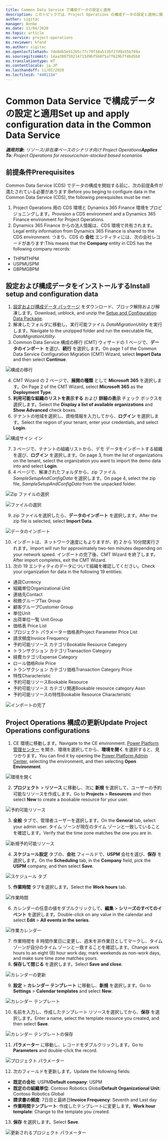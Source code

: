 ```yaml
---
title: Common Data Service で構成データの設定と適用
description: このトピックでは、Project Operations の構成データの設定と適用に関する情報を提供します。
author: sigitac
manager: Annbe
ms.date: 11/04/2020
ms.topic: article
ms.service: project-operations
ms.reviewer: kfend
ms.author: sigitac
ms.openlocfilehash: 7de8db5e91265c77c79f34a513bf27d9a55b789a
ms.sourcegitcommit: 14aa380759214713d9bf560f5a7f619b7f4bd5b8
ms.translationtype: HT
ms.contentlocale: ja-JP
ms.lasthandoff: 11/05/2020
ms.locfileid: "4401134"
---
```

# <a name="set-up-and-apply-configuration-data-in-the-common-data-service"></a><span data-ttu-id="876ad-103">Common Data Service で構成データの設定と適用</span><span class="sxs-lookup"><span data-stu-id="876ad-103">Set up and apply configuration data in the Common Data Service</span></span> 

<span data-ttu-id="876ad-104">_**適用対象:** リソース/非在庫ベースのシナリオ向け Project Operations_</span><span class="sxs-lookup"><span data-stu-id="876ad-104">_**Applies To:** Project Operations for resource/non-stocked based scenarios_</span></span>

## <a name="prerequisites"></a><span data-ttu-id="876ad-105">前提条件</span><span class="sxs-lookup"><span data-stu-id="876ad-105">Prerequisites</span></span>

<span data-ttu-id="876ad-106">Common Data Service (CDS) でデータの構成を開始する前に、次の前提条件が満たされている必要があります:</span><span class="sxs-lookup"><span data-stu-id="876ad-106">Before you beging to configure data in the Common Data Service (CDS), the following prerequisites must be met:</span></span>

1.  <span data-ttu-id="876ad-107">Project Operations 用の CDS 環境と Dynamics 365 Finance 環境をプロビジョニングします。</span><span class="sxs-lookup"><span data-stu-id="876ad-107">Provision a CDS environment and a Dynamics 365 Finance environment for Project Operations.</span></span>
2.  <span data-ttu-id="876ad-108">Dynamics 365 Finance からの法人情報は、CDS 環境で共有されます。</span><span class="sxs-lookup"><span data-stu-id="876ad-108">Legal entity information from Dynamics 365 Finance is shared to the CDS environment.</span></span> <span data-ttu-id="876ad-109">つまり、CDS の **会社** エンティティには、次の会社レコードがあります:</span><span class="sxs-lookup"><span data-stu-id="876ad-109">This means that the **Company** entity in CDS has the following company records:</span></span>
  - <span data-ttu-id="876ad-110">THPM</span><span class="sxs-lookup"><span data-stu-id="876ad-110">THPM</span></span>
  - <span data-ttu-id="876ad-111">USPM</span><span class="sxs-lookup"><span data-stu-id="876ad-111">USPM</span></span>
  - <span data-ttu-id="876ad-112">GBPM</span><span class="sxs-lookup"><span data-stu-id="876ad-112">GBPM</span></span>

## <a name="install-setup-and-configuration-data"></a><span data-ttu-id="876ad-113">設定および構成データをインストールする</span><span class="sxs-lookup"><span data-stu-id="876ad-113">Install setup and configuration data</span></span>

1. <span data-ttu-id="876ad-114">[設定および構成データ パッケージ](https://download.microsoft.com/download/1/3/4/1349369c-6209-42b7-b3b4-5be0e67cacd8/ProjOpsSampleSetupData-%20Integrated%20UR1.zip) をダウンロード、ブロック解除および解凍します。</span><span class="sxs-lookup"><span data-stu-id="876ad-114">Download, unblock, and unzip the [Setup and Configuration Data Package](https://download.microsoft.com/download/1/3/4/1349369c-6209-42b7-b3b4-5be0e67cacd8/ProjOpsSampleSetupData-%20Integrated%20UR1.zip).</span></span>
2. <span data-ttu-id="876ad-115">解凍したフォルダに移動し、実行可能ファイル *DataMigrationUtility* を実行します。</span><span class="sxs-lookup"><span data-stu-id="876ad-115">Navigate to the unzipped folder and run the executable file, *DataMigrationUtility*.</span></span>
3. <span data-ttu-id="876ad-116">Common Data Service 構成の移行 (CMT) ウィザードの 1 ページで、**データのインポート** を選び、**続行** を選択します。</span><span class="sxs-lookup"><span data-stu-id="876ad-116">On page 1 of the Common Data Service Configuration Migration (CMT) Wizard, select **Import Data** and then select **Continue**.</span></span>

![構成の移行](./media/1ConfigurationMigration.png)

4. <span data-ttu-id="876ad-118">CMT Wizard の 2 ページで、**展開の種類** として **Microsoft 365** を選択します。</span><span class="sxs-lookup"><span data-stu-id="876ad-118">On Page 2 of the CMT Wizard, select **Microsoft 365** as the **Deployment Type**.</span></span>
5. <span data-ttu-id="876ad-119">**利用可能な組織のリストを表示する** および **詳細の表示** チェック ボックスを選択します。</span><span class="sxs-lookup"><span data-stu-id="876ad-119">Select the **Display a list of available organizations** and **Show Advanced** check boxes.</span></span>
6. <span data-ttu-id="876ad-120">テナントの地域を選択し、資格情報を入力してから、**ログイン** を選択します。</span><span class="sxs-lookup"><span data-stu-id="876ad-120">Select the region of your tenant, enter your credentials, and select **Login**.</span></span>

![構成サイン イン](./media/2ConfigurationSignin.png)

7. <span data-ttu-id="876ad-122">3 ページで、テナントの組織リストから、デモ データをインポートする組織を選び、**ログイン** を選択します。</span><span class="sxs-lookup"><span data-stu-id="876ad-122">On page 3, from the list of organizations on the tenant, select the organization you want to import the demo data into and select **Login**.</span></span>
8. <span data-ttu-id="876ad-123">4 ページで、解凍されたフォルダから、zip ファイル *SampleSetupAndConfigData* を選択します。</span><span class="sxs-lookup"><span data-stu-id="876ad-123">On page 4, select the zip file, *SampleSetupAndConfigData* from the unpacked folder.</span></span>

![Zip ファイルの選択](./media/3ZipFile.png)

![ファイルの選択](./media/4SelectAFile.png)

9. <span data-ttu-id="876ad-126">zip ファイルを選択したら、**データのインポート** を選択します。</span><span class="sxs-lookup"><span data-stu-id="876ad-126">After the zip file is selected, select **Import Data**.</span></span>

![データの​​インポート](./media/5ImportData.png)

10. <span data-ttu-id="876ad-128">インポートは、ネットワーク速度にもよりますが、約 2 から 10分間実行されます。</span><span class="sxs-lookup"><span data-stu-id="876ad-128">Import will run for approximately two-ten minutes depending on your network speed.</span></span> <span data-ttu-id="876ad-129">インポートの完了後、CMT Wizard を終了します。</span><span class="sxs-lookup"><span data-stu-id="876ad-129">After import completes, exit the CMT Wizard.</span></span> 
11. <span data-ttu-id="876ad-130">次の 19 エンティティのデータについて組織を確認してください。</span><span class="sxs-lookup"><span data-stu-id="876ad-130">Check your organization for data in the following 19 entities:</span></span>

  - <span data-ttu-id="876ad-131">通貨</span><span class="sxs-lookup"><span data-stu-id="876ad-131">Currency</span></span>
  - <span data-ttu-id="876ad-132">組織単位</span><span class="sxs-lookup"><span data-stu-id="876ad-132">Organizational Unit</span></span>
  - <span data-ttu-id="876ad-133">連絡先</span><span class="sxs-lookup"><span data-stu-id="876ad-133">Contact</span></span>
  - <span data-ttu-id="876ad-134">税務グループ</span><span class="sxs-lookup"><span data-stu-id="876ad-134">Tax Group</span></span>
  - <span data-ttu-id="876ad-135">顧客グループ</span><span class="sxs-lookup"><span data-stu-id="876ad-135">Customer Group</span></span>
  - <span data-ttu-id="876ad-136">単位</span><span class="sxs-lookup"><span data-stu-id="876ad-136">Unit</span></span>
  - <span data-ttu-id="876ad-137">出荷単位一覧 </span><span class="sxs-lookup"><span data-stu-id="876ad-137">Unit Group</span></span>
  - <span data-ttu-id="876ad-138">価格表 </span><span class="sxs-lookup"><span data-stu-id="876ad-138">Price List</span></span>
  - <span data-ttu-id="876ad-139">プロジェクト パラメーター価格表</span><span class="sxs-lookup"><span data-stu-id="876ad-139">Project Parameter Price List</span></span>
  - <span data-ttu-id="876ad-140">請求頻度</span><span class="sxs-lookup"><span data-stu-id="876ad-140">Invoice Frequency</span></span>
  - <span data-ttu-id="876ad-141">予約可能リソース カテゴリ</span><span class="sxs-lookup"><span data-stu-id="876ad-141">Bookable Resource Category</span></span>
  - <span data-ttu-id="876ad-142">トランザクション カテゴリ</span><span class="sxs-lookup"><span data-stu-id="876ad-142">Transaction Category</span></span>
  - <span data-ttu-id="876ad-143">経費カテゴリ</span><span class="sxs-lookup"><span data-stu-id="876ad-143">Expense Category</span></span>
  - <span data-ttu-id="876ad-144">ロール価格</span><span class="sxs-lookup"><span data-stu-id="876ad-144">Role Price</span></span>
  - <span data-ttu-id="876ad-145">トランザクション カテゴリ価格</span><span class="sxs-lookup"><span data-stu-id="876ad-145">Transaction Category Price</span></span>
  - <span data-ttu-id="876ad-146">特性</span><span class="sxs-lookup"><span data-stu-id="876ad-146">Characteristic</span></span>
  - <span data-ttu-id="876ad-147">予約可能リソース</span><span class="sxs-lookup"><span data-stu-id="876ad-147">Bookable Resource</span></span>
  - <span data-ttu-id="876ad-148">予約可能リソース カテゴリ関連</span><span class="sxs-lookup"><span data-stu-id="876ad-148">Bookable resource category Assn</span></span>
  - <span data-ttu-id="876ad-149">予約可能リソースの特性</span><span class="sxs-lookup"><span data-stu-id="876ad-149">Bookable Resource Characteristic</span></span>

![インポートの完了](./media/6CompleteImport.png)

## <a name="update-project-operations-configurations"></a><span data-ttu-id="876ad-151">Project Operations 構成の更新</span><span class="sxs-lookup"><span data-stu-id="876ad-151">Update Project Operations configurations</span></span>

1. <span data-ttu-id="876ad-152">CE 環境に移動します。</span><span class="sxs-lookup"><span data-stu-id="876ad-152">Navigate to the CE environment.</span></span> <span data-ttu-id="876ad-153">[Power Platform 管理センター](https://admin.powerplatform.microsoft.com/environments) を開き、環境を選択してから、**環境を開く** を選択すると、見つかります。</span><span class="sxs-lookup"><span data-stu-id="876ad-153">You can find it by opening the [Power Platform Admin Center](https://admin.powerplatform.microsoft.com/environments), selecting the environment, and then selecting **Open Environment**.</span></span> 

![環境を開く](./media/7OpenEnvironment.png)

2. <span data-ttu-id="876ad-155">**プロジェクト** > **リソース** に移動し、次に **新規** を選択して、ユーザーの予約可能なリソースを作成します。</span><span class="sxs-lookup"><span data-stu-id="876ad-155">Go to **Projects** > **Resources** and then select **New** to create a bookable resource for your user.</span></span>

![予約可能リソース](./media/8BookableResources.png)

3. <span data-ttu-id="876ad-157">**全般** タブで、管理者ユーザーを選択します。</span><span class="sxs-lookup"><span data-stu-id="876ad-157">On the **General** tab, select your admin user.</span></span> <span data-ttu-id="876ad-158">タイム ゾーンが現在のタイム ゾーンと一致していることを確認します。</span><span class="sxs-lookup"><span data-stu-id="876ad-158">Verify that the time zone matches the one you are in.</span></span> 

![新規予約可能リソース](./media/9NewBookableResource.png)

4. <span data-ttu-id="876ad-160">**スケジュール設定** タブの、**会社** フィールドで、**USPM** 会社を選び、**保存** を選択します。</span><span class="sxs-lookup"><span data-stu-id="876ad-160">On the **Scheduling** tab, in the **Company** field, pick the **USPM** company, and then select **Save**.</span></span> 

![スケジュール タブ](./media/10SchedulingTab.png)

5. <span data-ttu-id="876ad-162">**作業時間** タブを選択します。</span><span class="sxs-lookup"><span data-stu-id="876ad-162">Select the **Work hours** tab.</span></span>  

![作業時間](./media/11WorkHours.png)

6. <span data-ttu-id="876ad-164">カレンダーの任意の値をダブルクリックして、**編集** > **シリーズのすべてのイベント** を選択します。</span><span class="sxs-lookup"><span data-stu-id="876ad-164">Double-click on any value in the calendar and select **Edit** > **All events in the series**.</span></span> 

![作業カレンダー](./media/12WorkCalendar.png)

7. <span data-ttu-id="876ad-166">作業時間を 8 時間作業日に変更し、週末を非作業日としてマークし、タイム ゾーンが自分のタイム ゾーンと一致することを確認します。</span><span class="sxs-lookup"><span data-stu-id="876ad-166">Change work hours to an eight (8) hour work day, mark weekends as non-work days, and make sure time zone matches yours.</span></span> 
8. <span data-ttu-id="876ad-167">**保存して閉じる** を選択します。</span><span class="sxs-lookup"><span data-stu-id="876ad-167">Select **Save and close**.</span></span>

![カレンダーの更新](./media/13UpdateCalendar.png)

9. <span data-ttu-id="876ad-169">**設定** > **カレンダー テンプレート** に移動し、**新規** を選択します。</span><span class="sxs-lookup"><span data-stu-id="876ad-169">Go to **Settings** > **Calendar templates** and select **New**.</span></span>
 
 ![カレンダー テンプレート](./media/14CalendarTemplates.png)
 
 10. <span data-ttu-id="876ad-171">名前を入力し、作成したテンプレート リソースを選択してから、**保存** を選択します。</span><span class="sxs-lookup"><span data-stu-id="876ad-171">Enter a name, select the template resource you created, and then select **Save**.</span></span> 
 
 ![カレンダー テンプレートの保存](./media/15SaveCalendarTemplate.png)
 
 11. <span data-ttu-id="876ad-173">**パラメーター** に移動し、レコードをダブルクリックします。</span><span class="sxs-lookup"><span data-stu-id="876ad-173">Go to **Parameters** and double-click the record.</span></span> 
 
 ![プロジェクト パラメーター](./media/16ProjectParameters.png)
 
12. <span data-ttu-id="876ad-175">次のフィールドを更新します。</span><span class="sxs-lookup"><span data-stu-id="876ad-175">Update the following fields:</span></span>

 - <span data-ttu-id="876ad-176">**既定の会社**: USPM</span><span class="sxs-lookup"><span data-stu-id="876ad-176">**Default company**: USPM</span></span>
 - <span data-ttu-id="876ad-177">**既定のの組織単位**: Contoso Robotics Global</span><span class="sxs-lookup"><span data-stu-id="876ad-177">**Default Organizational Unit**: Contoso Robotics Global</span></span>
 - <span data-ttu-id="876ad-178">**請求書の頻度**: 7日目と最終日</span><span class="sxs-lookup"><span data-stu-id="876ad-178">**Invoice Frequency**: Seventh and Last day</span></span>
 - <span data-ttu-id="876ad-179">**作業時間テンプレート**: 作成したテンプレートに変更します。</span><span class="sxs-lookup"><span data-stu-id="876ad-179">**Work hour template**: Change to the template you created.</span></span>

13. <span data-ttu-id="876ad-180">**保存** を選択します。</span><span class="sxs-lookup"><span data-stu-id="876ad-180">Select **Save**.</span></span> 

![更新されるプロジェクト パラメーター](./media/17UpdatedProjectParameters.png)
